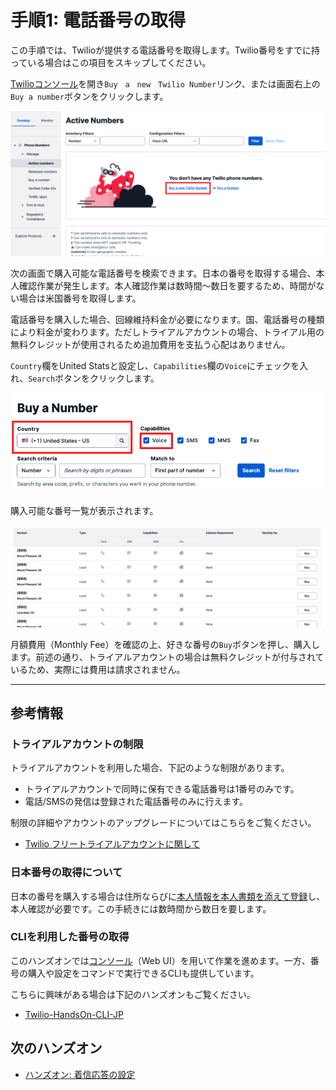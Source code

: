 #  手順1: 電話番号の取得

この手順では、Twilioが提供する電話番号を取得します。Twilio番号をすでに持っている場合はこの項目をスキップしてください。

[Twilioコンソール](https://jp.twilio.com/console/phone-numbers/incoming)を開き`Buy　a　new　Twilio Number`リンク、または画面右上の`Buy a number`ボタンをクリックします。

![電話番号コンソール](../assets/01-Phone-Numbers.png)

次の画面で購入可能な電話番号を検索できます。日本の番号を取得する場合、本人確認作業が発生します。本人確認作業は数時間〜数日を要するため、時間がない場合は米国番号を取得します。

電話番号を購入した場合、回線維持料金が必要になります。国、電話番号の種類により料金が変わります。ただしトライアルアカウントの場合、トライアル用の無料クレジットが使用されるため追加費用を支払う心配はありません。

`Country`欄をUnited Statsと設定し、`Capabilities`欄の`Voice`にチェックを入れ、`Search`ボタンをクリックします。

![番号検索](../assets/01-Serach-Numbers.png)

購入可能な番号一覧が表示されます。

![番号一覧](../assets/01-Number-List.png)

月額費用（Monthly Fee）を確認の上、好きな番号の`Buy`ボタンを押し、購入します。前述の通り、トライアルアカウントの場合は無料クレジットが付与されているため、実際には費用は請求されません。

---

## 参考情報

### トライアルアカウントの制限 ###

トライアルアカウントを利用した場合、下記のような制限があります。
- トライアルアカウントで同時に保有できる電話番号は1番号のみです。
- 電話/SMSの発信は登録された電話番号のみに行えます。

制限の詳細やアカウントのアップグレードについてはこちらをご覧ください。
- [Twilio フリートライアルアカウントに関して](https://support.twilio.com/hc/en-us/articles/360044841214-Twilio-%E3%83%95%E3%83%AA%E3%83%BC%E3%83%88%E3%83%A9%E3%82%A4%E3%82%A2%E3%83%AB%E3%82%A2%E3%82%AB%E3%82%A6%E3%83%B3%E3%83%88%E3%81%AB%E9%96%A2%E3%81%97%E3%81%A6)

### 日本番号の取得について ###

日本の番号を購入する場合は住所ならびに[本人情報を本人書類を添えて登録](https://support.twilio.com/hc/en-us/articles/360044400214)し、本人確認が必要です。この手続きには数時間から数日を要します。

### CLIを利用した番号の取得 ###

このハンズオンでは[コンソール](https://jp.twilio.com/console)（Web UI）を用いて作業を進めます。一方、番号の購入や設定をコマンドで実行できるCLIも提供しています。

こちらに興味がある場合は下記のハンズオンもご覧ください。

- [Twilio-HandsOn-CLI-JP](https://neri78.github.io/Twilio-HandsOn-CLI-JP/)

## 次のハンズオン

- [ハンズオン: 着信応答の設定](../02-Respond-To-Incoming-Calls/00-Overview.md)